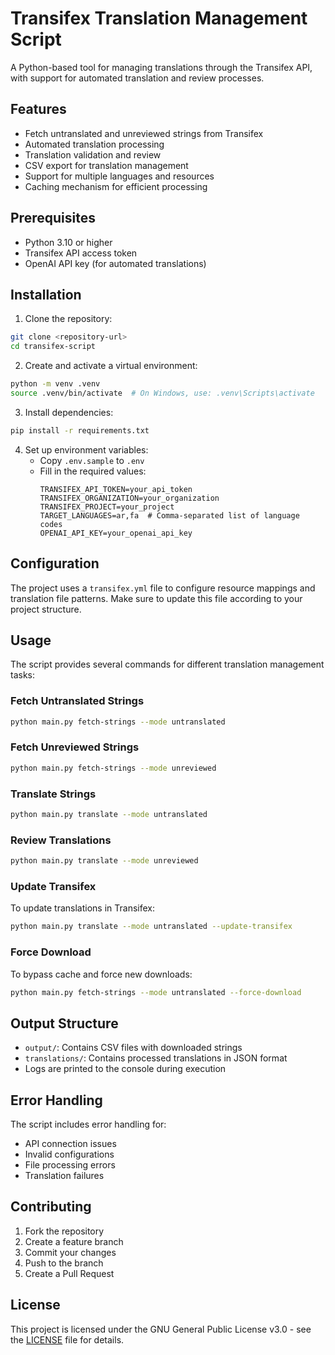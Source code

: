 # Transifex Translation Management Script

A Python-based tool for managing translations through the Transifex API, with support for automated translation and review processes.

## Features

- Fetch untranslated and unreviewed strings from Transifex
- Automated translation processing
- Translation validation and review
- CSV export for translation management
- Support for multiple languages and resources
- Caching mechanism for efficient processing

## Prerequisites

- Python 3.10 or higher
- Transifex API access token
- OpenAI API key (for automated translations)

## Installation

1. Clone the repository:
```bash
git clone <repository-url>
cd transifex-script
```

2. Create and activate a virtual environment:
```bash
python -m venv .venv
source .venv/bin/activate  # On Windows, use: .venv\Scripts\activate
```

3. Install dependencies:
```bash
pip install -r requirements.txt
```

4. Set up environment variables:
   - Copy `.env.sample` to `.env`
   - Fill in the required values:
     ```
     TRANSIFEX_API_TOKEN=your_api_token
     TRANSIFEX_ORGANIZATION=your_organization
     TRANSIFEX_PROJECT=your_project
     TARGET_LANGUAGES=ar,fa  # Comma-separated list of language codes
     OPENAI_API_KEY=your_openai_api_key
     ```

## Configuration

The project uses a `transifex.yml` file to configure resource mappings and translation file patterns. Make sure to update this file according to your project structure.

## Usage

The script provides several commands for different translation management tasks:

### Fetch Untranslated Strings
```bash
python main.py fetch-strings --mode untranslated
```

### Fetch Unreviewed Strings
```bash
python main.py fetch-strings --mode unreviewed
```

### Translate Strings
```bash
python main.py translate --mode untranslated
```

### Review Translations
```bash
python main.py translate --mode unreviewed
```

### Update Transifex
To update translations in Transifex:
```bash
python main.py translate --mode untranslated --update-transifex
```

### Force Download
To bypass cache and force new downloads:
```bash
python main.py fetch-strings --mode untranslated --force-download
```

## Output Structure

- `output/`: Contains CSV files with downloaded strings
- `translations/`: Contains processed translations in JSON format
- Logs are printed to the console during execution

## Error Handling

The script includes error handling for:
- API connection issues
- Invalid configurations
- File processing errors
- Translation failures

## Contributing

1. Fork the repository
2. Create a feature branch
3. Commit your changes
4. Push to the branch
5. Create a Pull Request

## License

This project is licensed under the GNU General Public License v3.0 - see the [LICENSE](LICENSE) file for details.
